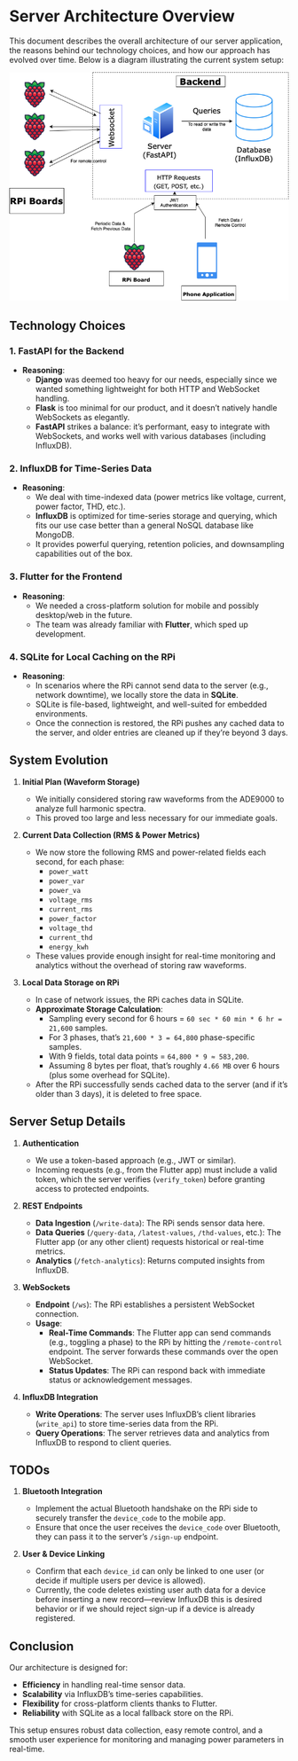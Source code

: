 # Server Architecture Overview

This document describes the overall architecture of our server application, the reasons behind our technology choices, and how our approach has evolved over time. Below is a diagram illustrating the current system setup:

![Server Architecture Diagram](EDL.png)

## Technology Choices

### 1. FastAPI for the Backend

- **Reasoning**:
  - **Django** was deemed too heavy for our needs, especially since we wanted something lightweight for both HTTP and WebSocket handling.
  - **Flask** is too minimal for our product, and it doesn’t natively handle WebSockets as elegantly.
  - **FastAPI** strikes a balance: it’s performant, easy to integrate with WebSockets, and works well with various databases (including InfluxDB).

### 2. InfluxDB for Time-Series Data

- **Reasoning**:
  - We deal with time-indexed data (power metrics like voltage, current, power factor, THD, etc.).
  - **InfluxDB** is optimized for time-series storage and querying, which fits our use case better than a general NoSQL database like MongoDB.
  - It provides powerful querying, retention policies, and downsampling capabilities out of the box.

### 3. Flutter for the Frontend

- **Reasoning**:
  - We needed a cross-platform solution for mobile and possibly desktop/web in the future.
  - The team was already familiar with **Flutter**, which sped up development.

### 4. SQLite for Local Caching on the RPi

- **Reasoning**:
  - In scenarios where the RPi cannot send data to the server (e.g., network downtime), we locally store the data in **SQLite**.
  - SQLite is file-based, lightweight, and well-suited for embedded environments.
  - Once the connection is restored, the RPi pushes any cached data to the server, and older entries are cleaned up if they’re beyond 3 days.

## System Evolution

1. **Initial Plan (Waveform Storage)**

   - We initially considered storing raw waveforms from the ADE9000 to analyze full harmonic spectra.
   - This proved too large and less necessary for our immediate goals.

2. **Current Data Collection (RMS & Power Metrics)**

   - We now store the following RMS and power-related fields each second, for each phase:
     - `power_watt`
     - `power_var`
     - `power_va`
     - `voltage_rms`
     - `current_rms`
     - `power_factor`
     - `voltage_thd`
     - `current_thd`
     - `energy_kwh`
   - These values provide enough insight for real-time monitoring and analytics without the overhead of storing raw waveforms.

3. **Local Data Storage on RPi**
   - In case of network issues, the RPi caches data in SQLite.
   - **Approximate Storage Calculation**:
     - Sampling every second for 6 hours = `60 sec * 60 min * 6 hr = 21,600` samples.
     - For 3 phases, that’s `21,600 * 3 = 64,800` phase-specific samples.
     - With 9 fields, total data points = `64,800 * 9 ≈ 583,200`.
     - Assuming 8 bytes per float, that’s roughly `4.66 MB` over 6 hours (plus some overhead for SQLite).
   - After the RPi successfully sends cached data to the server (and if it’s older than 3 days), it is deleted to free space.

## Server Setup Details

1. **Authentication**

   - We use a token-based approach (e.g., JWT or similar).
   - Incoming requests (e.g., from the Flutter app) must include a valid token, which the server verifies (`verify_token`) before granting access to protected endpoints.

2. **REST Endpoints**

   - **Data Ingestion** (`/write-data`): The RPi sends sensor data here.
   - **Data Queries** (`/query-data`, `/latest-values`, `/thd-values`, etc.): The Flutter app (or any other client) requests historical or real-time metrics.
   - **Analytics** (`/fetch-analytics`): Returns computed insights from InfluxDB.

3. **WebSockets**

   - **Endpoint** (`/ws`): The RPi establishes a persistent WebSocket connection.
   - **Usage**:
     - **Real-Time Commands**: The Flutter app can send commands (e.g., toggling a phase) to the RPi by hitting the `/remote-control` endpoint. The server forwards these commands over the open WebSocket.
     - **Status Updates**: The RPi can respond back with immediate status or acknowledgement messages.

4. **InfluxDB Integration**
   - **Write Operations**: The server uses InfluxDB’s client libraries (`write_api`) to store time-series data from the RPi.
   - **Query Operations**: The server retrieves data and analytics from InfluxDB to respond to client queries.

## TODOs

1. **Bluetooth Integration**

   - Implement the actual Bluetooth handshake on the RPi side to securely transfer the `device_code` to the mobile app.
   - Ensure that once the user receives the `device_code` over Bluetooth, they can pass it to the server’s `/sign-up` endpoint.

2. **User & Device Linking**
   - Confirm that each `device_id` can only be linked to one user (or decide if multiple users per device is allowed).
   - Currently, the code deletes existing user auth data for a device before inserting a new record—review InfluxDB
     this is desired behavior or if we should reject sign-up if a device is already registered.

## Conclusion

Our architecture is designed for:

- **Efficiency** in handling real-time sensor data.
- **Scalability** via InfluxDB’s time-series capabilities.
- **Flexibility** for cross-platform clients thanks to Flutter.
- **Reliability** with SQLite as a local fallback store on the RPi.

This setup ensures robust data collection, easy remote control, and a smooth user experience for monitoring and managing power parameters in real-time.
